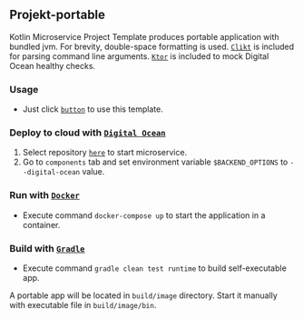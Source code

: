 ## Projekt-portable

Kotlin Microservice Project Template produces portable application with bundled jvm. For brevity,
double-space formatting is used. [`Clikt`](https://ajalt.github.io/clikt/whyclikt/) is included for
parsing command line arguments. [`Ktor`](https://ktor.io/) is included to mock Digital Ocean healthy
checks.

### Usage

* Just click [`button`](https://github.com/demidko/Projekt-portable/generate) to use this template.

### Deploy to cloud with [`Digital Ocean`](https://cloud.digitalocean.com/)

1. Select repository [`here`](https://cloud.digitalocean.com/apps) to start microservice.
1. Go to `components` tab and set environment variable `$BACKEND_OPTIONS` to `--digital-ocean`
   value.

### Run with [`Docker`](https://www.docker.com/products/docker-desktop)

* Execute command `docker-compose up` to start the application in a container.

### Build with [`Gradle`](https://gradle.org/)

* Execute command `gradle clean test runtime` to build self-executable app.

A portable app will be located in `build/image` directory. Start it manually with executable file
in `build/image/bin`.
